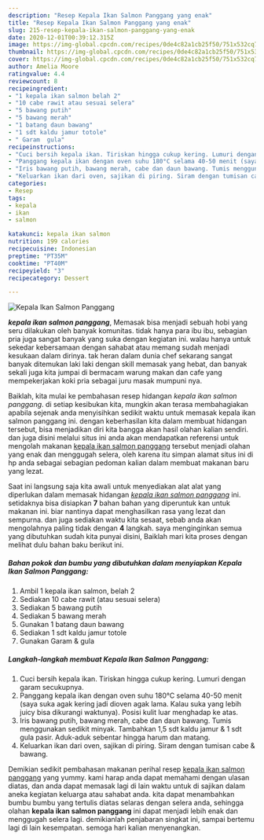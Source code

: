 ```yaml
---
description: "Resep Kepala Ikan Salmon Panggang yang enak"
title: "Resep Kepala Ikan Salmon Panggang yang enak"
slug: 215-resep-kepala-ikan-salmon-panggang-yang-enak
date: 2020-12-01T00:39:12.315Z
image: https://img-global.cpcdn.com/recipes/0de4c82a1cb25f50/751x532cq70/kepala-ikan-salmon-panggang-foto-resep-utama.jpg
thumbnail: https://img-global.cpcdn.com/recipes/0de4c82a1cb25f50/751x532cq70/kepala-ikan-salmon-panggang-foto-resep-utama.jpg
cover: https://img-global.cpcdn.com/recipes/0de4c82a1cb25f50/751x532cq70/kepala-ikan-salmon-panggang-foto-resep-utama.jpg
author: Amelia Moore
ratingvalue: 4.4
reviewcount: 8
recipeingredient:
- "1 kepala ikan salmon belah 2"
- "10 cabe rawit atau sesuai selera"
- "5 bawang putih"
- "5 bawang merah"
- "1 batang daun bawang"
- "1 sdt kaldu jamur totole"
- " Garam  gula"
recipeinstructions:
- "Cuci bersih kepala ikan. Tiriskan hingga cukup kering. Lumuri dengan garam secukupnya."
- "Panggang kepala ikan dengan oven suhu 180°C selama 40-50 menit (saya suka agak kering jadi dioven agak lama. Kalau suka yang lebih juicy bisa dikurangi waktunya). Posisi kulit luar menghadap ke atas."
- "Iris bawang putih, bawang merah, cabe dan daun bawang. Tumis menggunakan sedikit minyak. Tambahkan 1,5 sdt kaldu jamur &amp; 1 sdt gula pasir. Aduk-aduk sebentar hingga harum dan matang."
- "Keluarkan ikan dari oven, sajikan di piring. Siram dengan tumisan cabe &amp; bawang."
categories:
- Resep
tags:
- kepala
- ikan
- salmon

katakunci: kepala ikan salmon 
nutrition: 199 calories
recipecuisine: Indonesian
preptime: "PT35M"
cooktime: "PT40M"
recipeyield: "3"
recipecategory: Dessert

---
```



![Kepala Ikan Salmon Panggang](https://img-global.cpcdn.com/recipes/0de4c82a1cb25f50/751x532cq70/kepala-ikan-salmon-panggang-foto-resep-utama.jpg)

<b><i>kepala ikan salmon panggang</i></b>, Memasak bisa menjadi sebuah hobi yang seru dilakukan oleh banyak komunitas. tidak hanya para ibu ibu, sebagian pria juga sangat banyak yang suka dengan kegiatan ini. walau hanya untuk sekedar kebersamaan dengan sahabat atau memang sudah menjadi kesukaan dalam dirinya. tak heran dalam dunia chef sekarang sangat banyak ditemukan laki laki dengan skill memasak yang hebat, dan banyak sekali juga kita jumpai di bermacam warung makan dan cafe yang mempekerjakan koki pria sebagai juru masak mumpuni nya.



Baiklah, kita mulai ke pembahasan resep hidangan <i>kepala ikan salmon panggang</i>. di setiap kesibukan kita, mungkin akan terasa membahagiakan apabila sejenak anda menyisihkan sedikit waktu untuk memasak kepala ikan salmon panggang ini. dengan keberhasilan kita dalam membuat hidangan tersebut, bisa menjadikan diri kita bangga akan hasil olahan kalian sendiri. dan juga disini melalui situs ini anda akan mendapatkan referensi untuk mengolah makanan <u>kepala ikan salmon panggang</u> tersebut menjadi olahan yang enak dan menggugah selera, oleh karena itu simpan alamat situs ini di hp anda sebagai sebagian pedoman kalian dalam membuat makanan baru yang lezat.


Saat ini langsung saja kita awali untuk menyediakan alat alat yang diperlukan dalam memasak hidangan <u><i>kepala ikan salmon panggang</i></u> ini. setidaknya bisa disiapkan <b>7</b> bahan bahan yang diperuntuk kan untuk makanan ini. biar nantinya dapat menghasilkan rasa yang lezat dan sempurna. dan juga sediakan waktu kita sesaat, sebab anda akan mengolahnya paling tidak dengan <b>4</b> langkah. saya menginginkan semua yang dibutuhkan sudah kita punyai disini, Baiklah mari kita proses dengan melihat dulu bahan baku berikut ini.

<!--inarticleads1-->

##### Bahan pokok dan bumbu yang dibutuhkan dalam menyiapkan Kepala Ikan Salmon Panggang:

1. Ambil 1 kepala ikan salmon, belah 2
1. Sediakan 10 cabe rawit (atau sesuai selera)
1. Sediakan 5 bawang putih
1. Sediakan 5 bawang merah
1. Gunakan 1 batang daun bawang
1. Sediakan 1 sdt kaldu jamur totole
1. Gunakan  Garam &amp; gula




<!--inarticleads2-->

##### Langkah-langkah membuat Kepala Ikan Salmon Panggang:

1. Cuci bersih kepala ikan. Tiriskan hingga cukup kering. Lumuri dengan garam secukupnya.
1. Panggang kepala ikan dengan oven suhu 180°C selama 40-50 menit (saya suka agak kering jadi dioven agak lama. Kalau suka yang lebih juicy bisa dikurangi waktunya). Posisi kulit luar menghadap ke atas.
1. Iris bawang putih, bawang merah, cabe dan daun bawang. Tumis menggunakan sedikit minyak. Tambahkan 1,5 sdt kaldu jamur &amp; 1 sdt gula pasir. Aduk-aduk sebentar hingga harum dan matang.
1. Keluarkan ikan dari oven, sajikan di piring. Siram dengan tumisan cabe &amp; bawang.




Demikian sedikit pembahasan makanan perihal resep <u>kepala ikan salmon panggang</u> yang yummy. kami harap anda dapat memahami dengan ulasan diatas, dan anda dapat memasak lagi di lain waktu untuk di sajikan dalam aneka kegiatan keluarga atau sahabat anda. kita dapat menambahkan bumbu bumbu yang tertulis diatas selaras dengan selera anda, sehingga olahan <b>kepala ikan salmon panggang</b> ini dapat menjadi lebih enak dan menggugah selera lagi. demikianlah penjabaran singkat ini, sampai bertemu lagi di lain kesempatan. semoga hari kalian menyenangkan.
